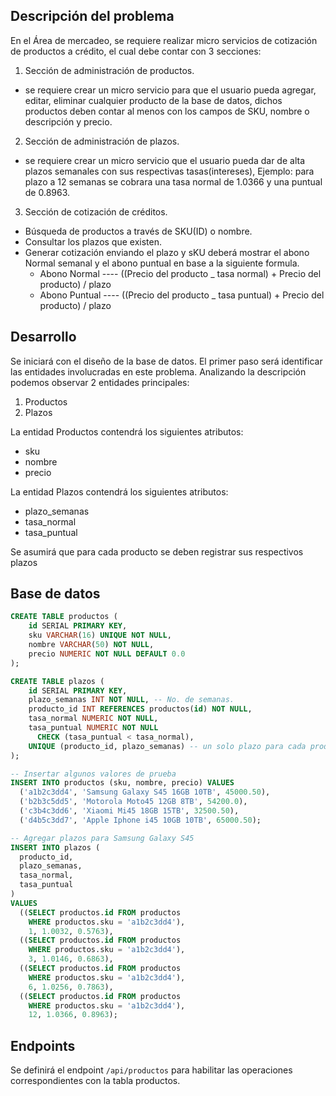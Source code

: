 ## Descripción del problema

En el Área de mercadeo, se requiere realizar micro servicios de cotización de productos a crédito, el cual debe contar con 3 secciones:

1. Sección de administración de productos.

- se requiere crear un micro servicio para que el usuario pueda agregar, editar, eliminar cualquier producto de la base de datos, dichos productos deben contar al menos con los campos de SKU, nombre o descripción y precio.

2. Sección de administración de plazos.

- se requiere crear un micro servicio que el usuario pueda dar de alta plazos semanales con sus respectivas tasas(intereses), Ejemplo: para plazo a 12 semanas se cobrara una tasa normal de 1.0366 y una puntual de 0.8963.

3. Sección de cotización de créditos.

- Búsqueda de productos a través de SKU(ID) o nombre.
- Consultar los plazos que existen.
- Generar cotización enviando el plazo y sKU deberá mostrar el abono Normal semanal y el abono puntual en base a la siguiente formula.
  - Abono Normal ---- ((Precio del producto \_ tasa normal) + Precio del producto) / plazo
  - Abono Puntual ---- ((Precio del producto \_ tasa puntual) + Precio del producto) / plazo

## Desarrollo

Se iniciará con el diseño de la base de datos. El primer paso será identificar las entidades involucradas en este problema. Analizando la descripción podemos observar 2 entidades principales:

1. Productos
2. Plazos

La entidad Productos contendrá los siguientes atributos:

- sku
- nombre
- precio

La entidad Plazos contendrá los siguientes atributos:

- plazo_semanas
- tasa_normal
- tasa_puntual

Se asumirá que para cada producto se deben registrar sus respectivos plazos

## Base de datos

```sql
CREATE TABLE productos (
    id SERIAL PRIMARY KEY,
    sku VARCHAR(16) UNIQUE NOT NULL,
    nombre VARCHAR(50) NOT NULL,
    precio NUMERIC NOT NULL DEFAULT 0.0
);

CREATE TABLE plazos (
    id SERIAL PRIMARY KEY,
    plazo_semanas INT NOT NULL, -- No. de semanas.
    producto_id INT REFERENCES productos(id) NOT NULL,
    tasa_normal NUMERIC NOT NULL,
    tasa_puntual NUMERIC NOT NULL
      CHECK (tasa_puntual < tasa_normal),
    UNIQUE (producto_id, plazo_semanas) -- un solo plazo para cada producto
);

-- Insertar algunos valores de prueba
INSERT INTO productos (sku, nombre, precio) VALUES
  ('a1b2c3dd4', 'Samsung Galaxy S45 16GB 10TB', 45000.50),
  ('b2b3c5dd5', 'Motorola Moto45 12GB 8TB', 54200.0),
  ('c3b4c3dd6', 'Xiaomi Mi45 18GB 15TB', 32500.50),
  ('d4b5c3dd7', 'Apple Iphone i45 10GB 10TB', 65000.50);

-- Agregar plazos para Samsung Galaxy S45
INSERT INTO plazos (
  producto_id, 
  plazo_semanas, 
  tasa_normal, 
  tasa_puntual
)
VALUES
  ((SELECT productos.id FROM productos
    WHERE productos.sku = 'a1b2c3dd4'),
    1, 1.0032, 0.5763),
  ((SELECT productos.id FROM productos
    WHERE productos.sku = 'a1b2c3dd4'),
    3, 1.0146, 0.6863),
  ((SELECT productos.id FROM productos
    WHERE productos.sku = 'a1b2c3dd4'),
    6, 1.0256, 0.7863),
  ((SELECT productos.id FROM productos
    WHERE productos.sku = 'a1b2c3dd4'),
    12, 1.0366, 0.8963);
```

## Endpoints

Se definirá el endpoint `/api/productos` para habilitar las operaciones correspondientes con la tabla productos.
